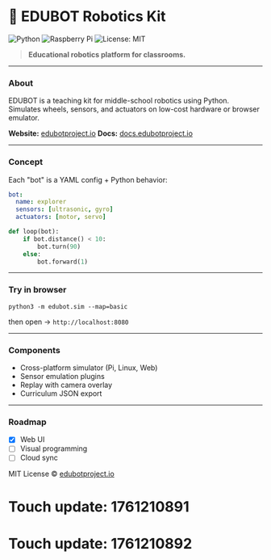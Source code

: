 # 🤖 **EDUBOT Robotics Kit**

![Python](https://img.shields.io/badge/python-3.12-blue)
![Raspberry Pi](https://img.shields.io/badge/pi-compatible-red)
![License: MIT](https://img.shields.io/badge/license-MIT-green)

> **Educational robotics platform for classrooms.**

---

### About

EDUBOT is a teaching kit for middle-school robotics using Python.
Simulates wheels, sensors, and actuators on low-cost hardware or browser emulator.

**Website:** [edubotproject.io](https://edubotproject.io)
**Docs:** [docs.edubotproject.io](https://docs.edubotproject.io)

---

###  Concept

Each "bot" is a YAML config + Python behavior:

```yaml
bot:
  name: explorer
  sensors: [ultrasonic, gyro]
  actuators: [motor, servo]
```

```python
def loop(bot):
    if bot.distance() < 10:
        bot.turn(90)
    else:
        bot.forward(1)
```

---

###  Try in browser

```
python3 -m edubot.sim --map=basic
```

then open → `http://localhost:8080`

---

###  Components

* Cross-platform simulator (Pi, Linux, Web)
* Sensor emulation plugins
* Replay with camera overlay
* Curriculum JSON export

---

###  Roadmap

* [x] Web UI
* [ ] Visual programming
* [ ] Cloud sync

MIT License © [edubotproject.io](https://edubotproject.io)

# Touch update: 1761210891

# Touch update: 1761210892
